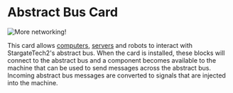# Abstract Bus Card

![More networking!](oredict:oc:abstractBusCard)

This card allows [computers](../general/computer.md), [servers](server.md) and robots to interact with StargateTech2's abstract bus. When the card is installed, these blocks will connect to the abstract bus and a component becomes available to the machine that can be used to send messages across the abstract bus. Incoming abstract bus messages are converted to signals that are injected into the machine.

